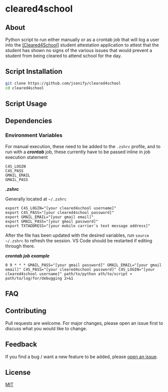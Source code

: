 # cleared4school
 
## About
Python script to run either manually or as a crontab job that will log a user into the [[Cleared4School]](https://app.cleared4school.com/login) student attestation application to attest that the student has shown no signs of the various issues that would prevent a student from being cleared to attend school for the day.

## Script Installation

```bash
git clone https://github.com/jsonify/cleared4school
cd cleared4school
```

## Script Usage

## Dependencies

### Environment Variables

For manual execution, these need to be added to the `.zshrc` profile, and to run with a ***crontab*** job, these currently have to be passed inline in job execution statement

```
C4S_LOGIN
C4S_PASS
GMAIL_EMAIL
GMAIL_PASS
```

***.zshrc***

Generally located at `~/.zshrc`

```
export C4S_LOGIN="[your cleared4school username]"
export C4S_PASS="[your cleared4school password]"
export GMAIL_EMAIL="[your gmail email]"
export GMAIL_PASS="[your gmail password]"
export TXTADDRESS="[your mobile carrier's text message address]"
```

After the file has been updated with the desired variables, run `source ~/.zshrc` to refresh the session. VS Code should be restarted if editing through there.

***crontab job example***

```
0 9 * * * GMAIL_PASS="[your gmail password]" GMAIL_EMAIL="[your gmail email]" C4S_PASS="[your cleared4school password]" C4S_LOGIN="[your cleared4school username]" path/to/python ath/to/script > path/to/log/for/debugging 2>&1
```

## FAQ

## Contributing
Pull requests are welcome. For major changes, please open an issue first to discuss what you would like to change.

## Feedback
If you find a bug / want a new feature to be added, please [open an issue](https://github.com/jsonify/cleared4school/issues).

## License
[MIT](https://choosealicense.com/licenses/mit/)